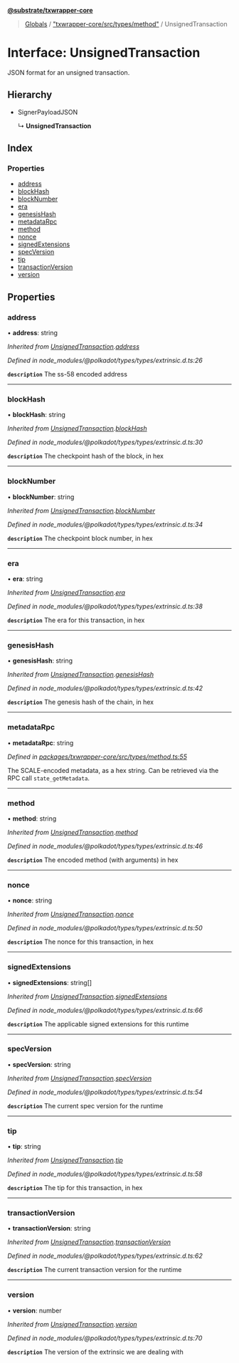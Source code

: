 **[@substrate/txwrapper-core](../README.md)**

> [Globals](../globals.md) / ["txwrapper-core/src/types/method"](../modules/_txwrapper_core_src_types_method_.md) / UnsignedTransaction

# Interface: UnsignedTransaction

JSON format for an unsigned transaction.

## Hierarchy

* SignerPayloadJSON

  ↳ **UnsignedTransaction**

## Index

### Properties

* [address](_txwrapper_core_src_types_method_.unsignedtransaction.md#address)
* [blockHash](_txwrapper_core_src_types_method_.unsignedtransaction.md#blockhash)
* [blockNumber](_txwrapper_core_src_types_method_.unsignedtransaction.md#blocknumber)
* [era](_txwrapper_core_src_types_method_.unsignedtransaction.md#era)
* [genesisHash](_txwrapper_core_src_types_method_.unsignedtransaction.md#genesishash)
* [metadataRpc](_txwrapper_core_src_types_method_.unsignedtransaction.md#metadatarpc)
* [method](_txwrapper_core_src_types_method_.unsignedtransaction.md#method)
* [nonce](_txwrapper_core_src_types_method_.unsignedtransaction.md#nonce)
* [signedExtensions](_txwrapper_core_src_types_method_.unsignedtransaction.md#signedextensions)
* [specVersion](_txwrapper_core_src_types_method_.unsignedtransaction.md#specversion)
* [tip](_txwrapper_core_src_types_method_.unsignedtransaction.md#tip)
* [transactionVersion](_txwrapper_core_src_types_method_.unsignedtransaction.md#transactionversion)
* [version](_txwrapper_core_src_types_method_.unsignedtransaction.md#version)

## Properties

### address

•  **address**: string

*Inherited from [UnsignedTransaction](_txwrapper_core_src_types_method_.unsignedtransaction.md).[address](_txwrapper_core_src_types_method_.unsignedtransaction.md#address)*

*Defined in node_modules/@polkadot/types/types/extrinsic.d.ts:26*

**`description`** The ss-58 encoded address

___

### blockHash

•  **blockHash**: string

*Inherited from [UnsignedTransaction](_txwrapper_core_src_types_method_.unsignedtransaction.md).[blockHash](_txwrapper_core_src_types_method_.unsignedtransaction.md#blockhash)*

*Defined in node_modules/@polkadot/types/types/extrinsic.d.ts:30*

**`description`** The checkpoint hash of the block, in hex

___

### blockNumber

•  **blockNumber**: string

*Inherited from [UnsignedTransaction](_txwrapper_core_src_types_method_.unsignedtransaction.md).[blockNumber](_txwrapper_core_src_types_method_.unsignedtransaction.md#blocknumber)*

*Defined in node_modules/@polkadot/types/types/extrinsic.d.ts:34*

**`description`** The checkpoint block number, in hex

___

### era

•  **era**: string

*Inherited from [UnsignedTransaction](_txwrapper_core_src_types_method_.unsignedtransaction.md).[era](_txwrapper_core_src_types_method_.unsignedtransaction.md#era)*

*Defined in node_modules/@polkadot/types/types/extrinsic.d.ts:38*

**`description`** The era for this transaction, in hex

___

### genesisHash

•  **genesisHash**: string

*Inherited from [UnsignedTransaction](_txwrapper_core_src_types_method_.unsignedtransaction.md).[genesisHash](_txwrapper_core_src_types_method_.unsignedtransaction.md#genesishash)*

*Defined in node_modules/@polkadot/types/types/extrinsic.d.ts:42*

**`description`** The genesis hash of the chain, in hex

___

### metadataRpc

•  **metadataRpc**: string

*Defined in [packages/txwrapper-core/src/types/method.ts:55](https://github.com/paritytech/txwrapper-core/blob/15c9541/packages/txwrapper-core/src/types/method.ts#L55)*

The SCALE-encoded metadata, as a hex string. Can be retrieved via the RPC
call `state_getMetadata`.

___

### method

•  **method**: string

*Inherited from [UnsignedTransaction](_txwrapper_core_src_types_method_.unsignedtransaction.md).[method](_txwrapper_core_src_types_method_.unsignedtransaction.md#method)*

*Defined in node_modules/@polkadot/types/types/extrinsic.d.ts:46*

**`description`** The encoded method (with arguments) in hex

___

### nonce

•  **nonce**: string

*Inherited from [UnsignedTransaction](_txwrapper_core_src_types_method_.unsignedtransaction.md).[nonce](_txwrapper_core_src_types_method_.unsignedtransaction.md#nonce)*

*Defined in node_modules/@polkadot/types/types/extrinsic.d.ts:50*

**`description`** The nonce for this transaction, in hex

___

### signedExtensions

•  **signedExtensions**: string[]

*Inherited from [UnsignedTransaction](_txwrapper_core_src_types_method_.unsignedtransaction.md).[signedExtensions](_txwrapper_core_src_types_method_.unsignedtransaction.md#signedextensions)*

*Defined in node_modules/@polkadot/types/types/extrinsic.d.ts:66*

**`description`** The applicable signed extensions for this runtime

___

### specVersion

•  **specVersion**: string

*Inherited from [UnsignedTransaction](_txwrapper_core_src_types_method_.unsignedtransaction.md).[specVersion](_txwrapper_core_src_types_method_.unsignedtransaction.md#specversion)*

*Defined in node_modules/@polkadot/types/types/extrinsic.d.ts:54*

**`description`** The current spec version for the runtime

___

### tip

•  **tip**: string

*Inherited from [UnsignedTransaction](_txwrapper_core_src_types_method_.unsignedtransaction.md).[tip](_txwrapper_core_src_types_method_.unsignedtransaction.md#tip)*

*Defined in node_modules/@polkadot/types/types/extrinsic.d.ts:58*

**`description`** The tip for this transaction, in hex

___

### transactionVersion

•  **transactionVersion**: string

*Inherited from [UnsignedTransaction](_txwrapper_core_src_types_method_.unsignedtransaction.md).[transactionVersion](_txwrapper_core_src_types_method_.unsignedtransaction.md#transactionversion)*

*Defined in node_modules/@polkadot/types/types/extrinsic.d.ts:62*

**`description`** The current transaction version for the runtime

___

### version

•  **version**: number

*Inherited from [UnsignedTransaction](_txwrapper_core_src_types_method_.unsignedtransaction.md).[version](_txwrapper_core_src_types_method_.unsignedtransaction.md#version)*

*Defined in node_modules/@polkadot/types/types/extrinsic.d.ts:70*

**`description`** The version of the extrinsic we are dealing with

